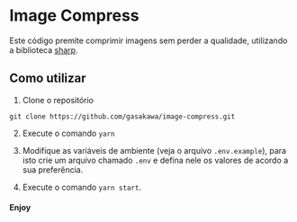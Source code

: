 # Image Compress

Este código premite comprimir imagens sem perder a qualidade, utilizando a biblioteca [sharp](https://github.com/lovell/sharp).

## Como utilizar

1. Clone o repositório

```shell
git clone https://github.com/gasakawa/image-compress.git
```

2. Execute o comando `yarn`

3. Modifique as variáveis de ambiente (veja o arquivo `.env.example`), para isto crie um arquivo chamado `.env` e defina nele os valores de acordo a sua preferência.

4. Execute o comando `yarn start`.

#### Enjoy
